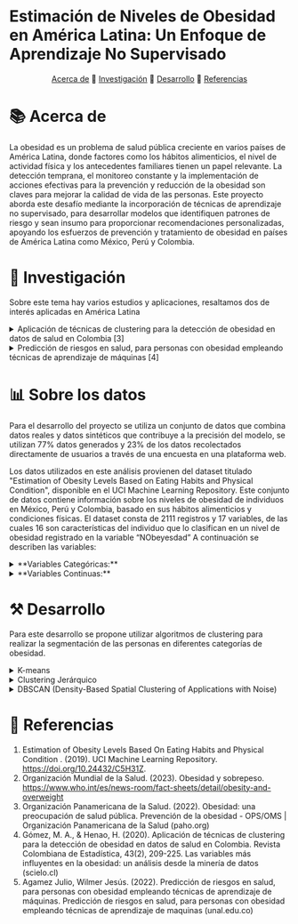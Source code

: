 # Estimación de Niveles de Obesidad en América Latina: Un Enfoque de Aprendizaje No Supervisado


<div style="text-align: center;">
  <a href="#acerca_de">Acerca de</a>    🔹    
  <a href="#investigación">Investigación</a>    🔹    
  <a href="#desarrollo">Desarrollo</a>    🔹    
  <a href="#uso">Referencias</a>
</div>



  
# **:books: Acerca de**

La obesidad es un problema de salud pública creciente en varios países de América Latina, donde factores como los hábitos alimenticios, el nivel de actividad física y los antecedentes familiares tienen un papel relevante. La detección temprana, el monitoreo constante y la implementación de acciones efectivas para la prevención y reducción de la obesidad son claves para mejorar la calidad de vida de las personas.
Este proyecto aborda este desafío mediante la incorporación de técnicas de aprendizaje no supervisado, para desarrollar modelos que identifiquen patrones de riesgo y sean insumo para proporcionar recomendaciones personalizadas, apoyando los esfuerzos de prevención y tratamiento de obesidad en países de América Latina como México, Perú y Colombia.



# **:open_file_folder: Investigación**

Sobre este tema hay varios estudios y aplicaciones, resaltamos dos de interés aplicadas en América Latina

<details>
  <summary>Aplicación de técnicas de clustering para la detección de obesidad en datos de salud en Colombia [3]</summary>
  <p>Este estudio aplica técnicas de clustering, como K-means y clustering jerárquico, para analizar datos de salud en Colombia y clasificar a los individuos en diferentes niveles de obesidad. El enfoque permite una mejor comprensión de los patrones de obesidad en la población colombiana y facilita la formulación de estrategias de intervención localizadas.</p>
</details>

<details>
  <summary>Predicción de riesgos en salud, para personas con obesidad empleando técnicas de aprendizaje de máquinas [4]</summary>
  <p>Este artículo investiga el uso de técnicas de aprendizaje no supervisado, incluyendo PCA y clustering, para analizar datos de obesidad en una muestra representativa de la población colombiana. El estudio muestra cómo estas técnicas pueden mejorar la identificación de patrones y tendencias relacionadas con la obesidad.</p>
</details>


# **:bar_chart: Sobre los datos**

Para el desarrollo del proyecto se utiliza un conjunto de datos que combina datos reales y datos sintéticos que contribuye a la precisión del modelo, se utilizan 77% datos generados y 23% de los datos recolectados directamente de usuarios a través de una encuesta en una plataforma web.

Los datos utilizados en este análisis provienen del dataset titulado "Estimation of Obesity Levels Based on Eating Habits and Physical Condition", disponible en el UCI Machine Learning Repository. Este conjunto de datos contiene información sobre los niveles de obesidad de individuos en México, Perú y Colombia, basado en sus hábitos alimenticios y condiciones físicas. 
El dataset consta de 2111 registros y 17 variables, de las cuales 16 son características del individuo que lo clasifican en un nivel de obesidad registrado en la variable “NObeyesdad” A continuación se describen las variables:

<details>
  <summary>**Variables Categóricas:**</summary>
  <p>Gender: Género del individuo (Masculino/Femenino).
    
family_history_with_overweight: Indica si el individuo tiene antecedentes familiares de sobrepeso (Sí/No).

FAVC: Indica si el individuo consume alimentos altos en calorías frecuentemente (Sí/No).

CAEC: Indica si el individuo consume alimentos entre comidas (No/Sí).

SMOKE: Indica si el individuo fuma (Sí/No).

SCC: Indica si el individuo monitorea las calorías que consume diariamente (Sí/No).

CALC: Frecuencia con la que el individuo consume alcohol (Nunca/Rara vez/Frecuentemente/Siempre).

MTRANS: Medio de transporte que el individuo utiliza normalmente (Automóvil/Moto/Bicicleta/A pie/Transporte público).

NObeyesdad: Nivel de obesidad, categorizado en 'Insufficient_Weight', 'Normal_Weight', 'Overweight_Level_I', 'Overweight_Level_II', 'Obesity_Type_I', 'Obesity_Type_II' y 'Obesity_Type_III'.
</p>
</details>

<details>
  <summary>**Variables Continuas:**</summary>
  <p>Age: Edad del individuo (en años).
    
Height: Altura del individuo (en metros).

Weight: Peso del individuo (en kilogramos).

NCP: Número de comidas principales que el individuo consume diariamente.

CH2O: Cantidad de agua que el individuo consume diariamente (en litros).

FAF: Frecuencia de actividad física del individuo (en días por semana).

TUE: Tiempo de uso de dispositivos tecnológicos por día (en horas).</p>
</details>



# **:hammer_and_pick: Desarrollo**

Para este desarrollo se propone utilizar algoritmos de clustering para realizar la segmentación de las personas en diferentes categorías de obesidad.

<details>
  <summary>K-means</summary>
  <p>Puede ser un método adecuado en este contexto por su simplicidad y eficiencia computacional, así como su capacidad de manejar datos categóricos y continuos. Con este algoritmo se pueden clasificar a las personas en diferentes niveles de riesgo de obesidad basándose en sus hábitos alimenticios, actividad física, y otras variables de salud.</p>
</details>

<details>
  <summary>Clustering Jerárquico</summary>
  <p>Con este algoritmo se puede construir una jerarquía de clusters para visualizar cómo los individuos se agrupan progresivamente a diferentes niveles, proporcionando una comprensión más detallada de la estructura de los datos. Adicionalmente, puede ser útil para identificar factores críticos que contribuyen a la obesidad.</p>
</details>

<details>
  <summary>DBSCAN (Density-Based Spatial Clustering of Applications with Noise)</summary>
  <p>La capacidad de este algoritmo para identificar clusters irregulares y detectar ruido puede ser valiosa en este desarrollo, ya que puede diferenciar grupos de personas en riesgo de obesidad de forma más clara y así mismo identificar los individuos que no encajan claramente con los patrones. Adicionalemnte, al utilizar datos reales y sintéticos es clave contar con un buen manejo de outliers o ruido en los datos.</p>
</details>




# **:page_with_curl: Referencias**

1. Estimation of Obesity Levels Based On Eating Habits and Physical Condition . (2019). UCI Machine Learning Repository. https://doi.org/10.24432/C5H31Z.
2. Organización Mundial de la Salud. (2023). Obesidad y sobrepeso.  https://www.who.int/es/news-room/fact-sheets/detail/obesity-and-overweight
3. Organización Panamericana de la Salud. (2022). Obesidad: una preocupación de salud pública. Prevención de la obesidad - OPS/OMS | Organización Panamericana de la Salud (paho.org)
4. Gómez, M. A., & Henao, H. (2020). Aplicación de técnicas de clustering para la detección de obesidad en datos de salud en Colombia. Revista Colombiana de Estadística, 43(2), 209-225. Las variables más influyentes en la obesidad: un análisis desde la minería de datos (scielo.cl)
5. Agamez Julio, Wilmer Jesús. (2022). Predicción de riesgos en salud, para personas con obesidad empleando técnicas de aprendizaje de máquinas. Predicción de riesgos en salud, para personas con obesidad empleando técnicas de aprendizaje de maquinas (unal.edu.co)

